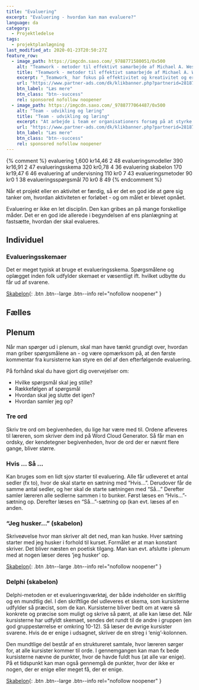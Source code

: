 ```yaml
---
title: "Evaluering"
excerpt: "Evaluering - hvordan kan man evaluere?"
language: da
category:
  - Projektledelse
tags:
  - projektplanlægning
last_modified_at: 2020-01-23T20:50:27Z
feature_row:
  - image_path: https://imgcdn.saxo.com/_9788771580051/0x500
    alt: "Teamwork - metoder til effektivt samarbejde af Michael A. West"
    title: "Teamwork - metoder til effektivt samarbejde af Michael A. West"
    excerpt: "_Teamwork_ har fokus på effektivitet og kreativitet og er for alle, der på den ene eller anden måde bruger teamwork i deres dagligdag. Bogen er fyldt med praktiske eksempler og teori, der kan hjælpe et team med at opstille mål og opnå dem."
    url: "https://www.partner-ads.com/dk/klikbanner.php?partnerid=28187&bannerid=43264&htmlurl=https://www.saxo.com/dk/teamwork_michael-a-west_haeftet_9788771580051"
    btn_label: "Læs mere"
    btn_class: "btn--success"
    rel: sponsored nofollow noopener
  - image_path: https://imgcdn.saxo.com/_9788777064487/0x500
    alt: "Team - udvikling og læring"
    title: "Team - udvikling og læring"
    excerpt: "At arbejde i team er organisationers forsøg på at styrke udvikling af faglige og personlige potentialer og kompetencer. Bogens formål er at give svar på, hvordan udvikling og læring i team kan blive en succes, fx om sporten er en passende metafor til at fremme teamudvikling og læring og forståelse af samarbejde samt om team på arbejdspladsen kan skabe nye fortællinger om medarbejdernes måde at se på samarbejde og gensidig udvikling."
    url: "https://www.partner-ads.com/dk/klikbanner.php?partnerid=28187&bannerid=43264&htmlurl=https://www.saxo.com/dk/team-udvikling-og-laering_morten-bertelsen-red-reinhard-stelter-red_haeftet_9788777064487"
    btn_label: "Læs mere"
    btn_class: "btn--success"
    rel: sponsored nofollow noopener
---
```


{% comment %}
evaluering
1,600
kr14,46
2
48
evalueringsmodeller
390
kr16,91
2
47
evalueringsskema
320
kr0,78
4
36
evaluering skabelon
170
kr19,47
6
46
evaluering af undervisning
110
kr0
7
43
evalueringsmetoder
90
kr0
1
38
evalueringsspørgsmål
70
kr0
8
49
{% endcomment %}

Når et projekt eller en aktivitet er færdig, så er det en god ide at gøre sig tanker om, hvordan aktiviteten er forløbet - og om målet er blevet opnået.

Evaluering er ikke en let disciplin. Den kan gribes an på mange forskellige måder. Det er en god ide allerede i begyndelsen af ens planlægning at fastsætte, hvordan der skal evalueres.

## Individuel

### Evalueringsskemaer

Det er meget typisk at bruge et evalueringsskema. Spørgsmålene og oplægget inden folk udfylder skemaet er væsentligt ift. hvilket udbytte du får ud af svarene.

[Skabelon](http://kortlink.dk/gkza){: .btn .btn--large .btn--info rel="nofollow noopener" }

## Fælles

## Plenum

Når man spørger ud i plenum, skal man have tænkt grundigt over, hvordan man griber spørgsmålene an - og være opmærksom på, at den første kommentar fra kursisterne kan styre en del af den efterfølgende evaluering.

På forhånd skal du have gjort dig overvejelser om:

- Hvilke spørgsmål skal jeg stille?
- Rækkefølgen af spørgsmål
- Hvordan skal jeg slutte det igen?
- Hvordan samler jeg op?

### Tre ord

Skriv tre ord om begivenheden, du lige har være med til. Ordene afleveres til læreren, som skriver dem ind på Word Cloud Generator. Så får man en ordsky, der kendetegner begivenheden, hvor de ord der er nævnt flere gange, bliver større.

### Hvis … Så ...

Kan bruges som en lidt sjov starter til evaluering. Alle får udleveret et antal sedler (fx to), hvor de skal starte en sætning med “Hvis…”. Derudover får de samme antal sedler, og her skal de starte sætningen med “Så…” Derefter samler læreren alle sedlerne sammen i to bunker. Først læses en “Hvis…”-sætning op. Derefter læses en “Så…”-sætning op (kan evt. læses af en anden.

### “Jeg husker…” (skabelon)

Skriveøvelse hvor man skriver alt det ned, man kan huske. Hver sætning starter med jeg husker i forhold til kurset. Formålet er at man konstant skriver. Det bliver næsten en poetisk tilgang. Man kan evt. afslutte i plenum med at nogen læser deres ‘jeg husker’ op.

[Skabelon](http://kortlink.dk/gcm6){: .btn .btn--large .btn--info rel="nofollow noopener" }

### Delphi (skabelon)

Delphi-metoden er et evalueringsværktøj, der både indeholder en skriftlig og en mundtlig del. I den skriftlige del udleveres et skema, som kursisterne udfylder så præcist, som de kan. Kursisterne bliver bedt om at være så konkrete og præcise som muligt og skrive så pænt, at alle kan læse det. Når kursisterne har udfyldt skemaet, sendes det rundt til de andre i gruppen (en god gruppestørrelse er omkring 10-12). Så læser de øvrige kursister svarene. Hvis de er enige i udsagnet, skriver de en streg i ‘enig’-kolonnen.

Den mundtlige del består af en struktureret samtale, hvor læreren sørger for, at alle kursister kommer til orde. I gennemgangen kan man fx bede kursisterne nævne de punkter, hvor de havde fuldt hus (at alle var enige). På et tidspunkt kan man også gennemgå de punkter, hvor der ikke er nogen, der er enige eller meget få, der er enige.

[Skabelon](http://kortlink.dk/gcm7){: .btn .btn--large .btn--info rel="nofollow noopener" }
